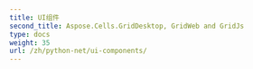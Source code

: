 ```yaml
---
title: UI组件
second_title: Aspose.Cells.GridDesktop, GridWeb and GridJs
type: docs
weight: 35
url: /zh/python-net/ui-components/
---
```



